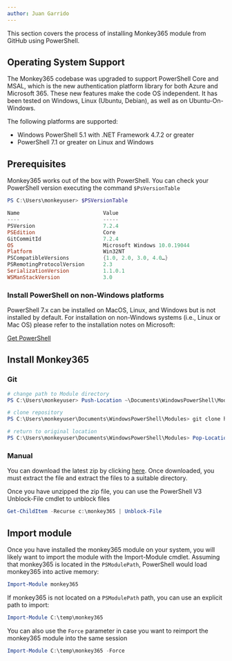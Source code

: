 ```yaml
---
author: Juan Garrido
---
```


This section covers the process of installing Monkey365 module from GitHub using PowerShell.

## Operating System Support

The Monkey365 codebase was upgraded to support PowerShell Core and MSAL, which is the new authentication platform library for both Azure and Microsoft 365. These new features make the code OS independent. It has been tested on Windows, Linux (Ubuntu, Debian), as well as on Ubuntu-On-Windows.

The following platforms are supported:

* Windows PowerShell 5.1 with .NET Framework 4.7.2 or greater
* PowerShell 7.1 or greater on Linux and Windows

## Prerequisites

Monkey365 works out of the box with PowerShell. You can check your PowerShell version executing the command ```$PsVersionTable```

```PowerShell
PS C:\Users\monkeyuser> $PSVersionTable

Name                           Value
----                           -----
PSVersion                      7.2.4
PSEdition                      Core
GitCommitId                    7.2.4
OS                             Microsoft Windows 10.0.19044
Platform                       Win32NT
PSCompatibleVersions           {1.0, 2.0, 3.0, 4.0…}
PSRemotingProtocolVersion      2.3
SerializationVersion           1.1.0.1
WSManStackVersion              3.0
```

### Install PowerShell on non-Windows platforms

PowerShell 7.x can be installed on MacOS, Linux, and Windows but is not installed by default. For installation on non-Windows systems (i.e., Linux or Mac OS) please refer to the installation notes on Microsoft:

<a href='https://docs.microsoft.com/en-us/powershell/scripting/install/installing-powershell-core-on-linux?view=powershell-7' target='_blank'>Get PowerShell</a>

## Install Monkey365

### Git

``` powershell
# change path to Module directory
PS C:\Users\monkeyuser> Push-Location ~\Documents\WindowsPowerShell\Modules

# clone repository
PS C:\Users\monkeyuser\Documents\WindowsPowerShell\Modules> git clone https://github.com/silverhack/monkey365.git

# return to original location
PS C:\Users\monkeyuser\Documents\WindowsPowerShell\Modules> Pop-Location
```

### Manual
You can download the latest zip by clicking [here](https://github.com/silverhack/monkey365/archive/refs/heads/main.zip). Once downloaded, you must extract the file and extract the files to a suitable directory.

Once you have unzipped the zip file, you can use the PowerShell V3 Unblock-File cmdlet to unblock files

``` powershell
Get-ChildItem -Recurse c:\monkey365 | Unblock-File
```
## Import module
Once you have installed the monkey365 module on your system, you will likely want to import the module with the Import-Module cmdlet. Assuming that monkey365 is located in the ```PSModulePath```, PowerShell would load monkey365 into active memory:
``` powershell
Import-Module monkey365
```
If monkey365 is not located on a ```PSModulePath``` path, you can use an explicit path to import:
``` powershell
Import-Module C:\temp\monkey365
```
You can also use the ```Force``` parameter in case you want to reimport the monkey365 module into the same session
``` powershell
Import-Module C:\temp\monkey365 -Force
```
